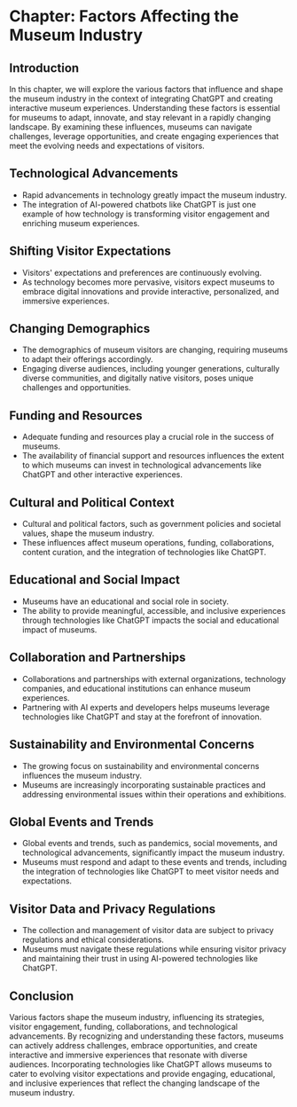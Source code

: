 Chapter: Factors Affecting the Museum Industry
==============================================

Introduction
------------

In this chapter, we will explore the various factors that influence and shape the museum industry in the context of integrating ChatGPT and creating interactive museum experiences. Understanding these factors is essential for museums to adapt, innovate, and stay relevant in a rapidly changing landscape. By examining these influences, museums can navigate challenges, leverage opportunities, and create engaging experiences that meet the evolving needs and expectations of visitors.

Technological Advancements
--------------------------

* Rapid advancements in technology greatly impact the museum industry.
* The integration of AI-powered chatbots like ChatGPT is just one example of how technology is transforming visitor engagement and enriching museum experiences.

Shifting Visitor Expectations
-----------------------------

* Visitors' expectations and preferences are continuously evolving.
* As technology becomes more pervasive, visitors expect museums to embrace digital innovations and provide interactive, personalized, and immersive experiences.

Changing Demographics
---------------------

* The demographics of museum visitors are changing, requiring museums to adapt their offerings accordingly.
* Engaging diverse audiences, including younger generations, culturally diverse communities, and digitally native visitors, poses unique challenges and opportunities.

Funding and Resources
---------------------

* Adequate funding and resources play a crucial role in the success of museums.
* The availability of financial support and resources influences the extent to which museums can invest in technological advancements like ChatGPT and other interactive experiences.

Cultural and Political Context
------------------------------

* Cultural and political factors, such as government policies and societal values, shape the museum industry.
* These influences affect museum operations, funding, collaborations, content curation, and the integration of technologies like ChatGPT.

Educational and Social Impact
-----------------------------

* Museums have an educational and social role in society.
* The ability to provide meaningful, accessible, and inclusive experiences through technologies like ChatGPT impacts the social and educational impact of museums.

Collaboration and Partnerships
------------------------------

* Collaborations and partnerships with external organizations, technology companies, and educational institutions can enhance museum experiences.
* Partnering with AI experts and developers helps museums leverage technologies like ChatGPT and stay at the forefront of innovation.

Sustainability and Environmental Concerns
-----------------------------------------

* The growing focus on sustainability and environmental concerns influences the museum industry.
* Museums are increasingly incorporating sustainable practices and addressing environmental issues within their operations and exhibitions.

Global Events and Trends
------------------------

* Global events and trends, such as pandemics, social movements, and technological advancements, significantly impact the museum industry.
* Museums must respond and adapt to these events and trends, including the integration of technologies like ChatGPT to meet visitor needs and expectations.

Visitor Data and Privacy Regulations
------------------------------------

* The collection and management of visitor data are subject to privacy regulations and ethical considerations.
* Museums must navigate these regulations while ensuring visitor privacy and maintaining their trust in using AI-powered technologies like ChatGPT.

Conclusion
----------

Various factors shape the museum industry, influencing its strategies, visitor engagement, funding, collaborations, and technological advancements. By recognizing and understanding these factors, museums can actively address challenges, embrace opportunities, and create interactive and immersive experiences that resonate with diverse audiences. Incorporating technologies like ChatGPT allows museums to cater to evolving visitor expectations and provide engaging, educational, and inclusive experiences that reflect the changing landscape of the museum industry.
